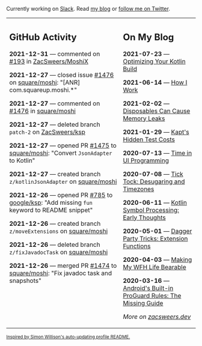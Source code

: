 Currently working on [Slack](https://slack.com/). Read [my blog](https://zacsweers.dev/) or [follow me on Twitter](https://twitter.com/ZacSweers).

<table><tr><td valign="top" width="60%">

## GitHub Activity
<!-- githubActivity starts -->
**2021-12-31** — commented on [#193](https://github.com/ZacSweers/MoshiX/issues/193#issuecomment-1003439470) in [ZacSweers/MoshiX](https://github.com/ZacSweers/MoshiX)

**2021-12-27** — closed issue [#1476](https://github.com/square/moshi/issues/1476) on [square/moshi](https://github.com/square/moshi): "[ANR] com.squareup.moshi.*"

**2021-12-27** — commented on [#1476](https://github.com/square/moshi/issues/1476#issuecomment-1001828157) in [square/moshi](https://github.com/square/moshi)

**2021-12-27** — deleted branch `patch-2` on [ZacSweers/ksp](https://github.com/ZacSweers/ksp)

**2021-12-27** — opened PR [#1475](https://github.com/square/moshi/pull/1475) to [square/moshi](https://github.com/square/moshi): "Convert `JsonAdapter` to Kotlin"

**2021-12-27** — created branch `z/kotlinJsonAdapter` on [square/moshi](https://github.com/square/moshi)

**2021-12-26** — opened PR [#785](https://github.com/google/ksp/pull/785) to [google/ksp](https://github.com/google/ksp): "Add missing `fun` keyword to README snippet"

**2021-12-26** — created branch `z/moveExtensions` on [square/moshi](https://github.com/square/moshi)

**2021-12-26** — deleted branch `z/fixJavadocTask` on [square/moshi](https://github.com/square/moshi)

**2021-12-26** — merged PR [#1474](https://github.com/square/moshi/pull/1474) to [square/moshi](https://github.com/square/moshi): "Fix javadoc task and snapshots"
<!-- githubActivity ends -->
</td><td valign="top" width="40%">

## On My Blog
<!-- blog starts -->
**2021-07-23** — [Optimizing Your Kotlin Build](https://www.zacsweers.dev/optimizing-your-kotlin-build/)

**2021-06-14** — [How I Work](https://www.zacsweers.dev/how-i-work/)

**2021-02-02** — [Disposables Can Cause Memory Leaks](https://www.zacsweers.dev/disposables-can-cause-memory-leaks/)

**2021-01-29** — [Kapt's Hidden Test Costs](https://www.zacsweers.dev/kapts-hidden-test-costs/)

**2020-07-13** — [Time in UI Programming](https://www.zacsweers.dev/time-in-ui/)

**2020-07-08** — [Tick Tock: Desugaring and Timezones](https://www.zacsweers.dev/ticktock-desugaring-timezones/)

**2020-06-11** — [Kotlin Symbol Processing: Early Thoughts](https://www.zacsweers.dev/kotlin-symbol-processor-early-thoughts/)

**2020-05-01** — [Dagger Party Tricks: Extension Functions](https://www.zacsweers.dev/dagger-party-tricks-extension-functions/)

**2020-04-03** — [Making My WFH Life Bearable](https://www.zacsweers.dev/making-wfh-life-bearable/)

**2020-03-16** — [Android's Built-in ProGuard Rules: The Missing Guide](https://www.zacsweers.dev/android-proguard-rules/)
<!-- blog ends -->
_More on [zacsweers.dev](https://zacsweers.dev/)_
</td></tr></table>

<sub><a href="https://simonwillison.net/2020/Jul/10/self-updating-profile-readme/">Inspired by Simon Willison's auto-updating profile README.</a></sub>